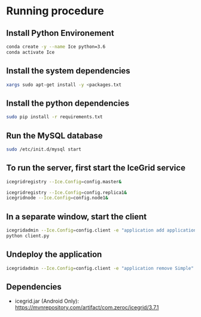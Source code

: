 # Running procedure

## Install Python Environement

```bash
conda create -y --name Ice python=3.6
conda activate Ice
```

## Install the system dependencies

```bash
xargs sudo apt-get install -y <packages.txt
```

## Install the python dependencies

```bash
sudo pip install -r requirements.txt
```

## Run the MySQL database

```bash
sudo /etc/init.d/mysql start
```

## To run the server, first start the IceGrid service

```bash
icegridregistry --Ice.Config=config.master&

icegridregistry --Ice.Config=config.replica1&
icegridnode --Ice.Config=config.node1&
```

## In a separate window, start the client

```bash
icegridadmin --Ice.Config=config.client -e "application add application.xml"
python client.py
```

## Undeploy the application

```bash
icegridadmin --Ice.Config=config.client -e "application remove Simple"
```

## Dependencies

* icegrid.jar (Android Only): https://mvnrepository.com/artifact/com.zeroc/icegrid/3.7.1